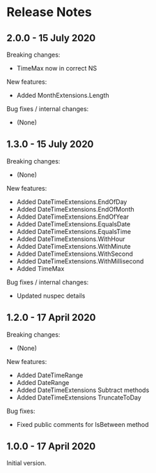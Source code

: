 # Release Notes

## 2.0.0 - 15 July 2020

Breaking changes:
- TimeMax now in correct NS

New features:
- Added MonthExtensions.Length

Bug fixes / internal changes:
- (None)

## 1.3.0 - 15 July 2020

Breaking changes:
- (None)

New features:
- Added DateTimeExtensions.EndOfDay
- Added DateTimeExtensions.EndOfMonth
- Added DateTimeExtensions.EndOfYear
- Added DateTimeExtensions.EqualsDate
- Added DateTimeExtensions.EqualsTime
- Added DateTimeExtensions.WithHour
- Added DateTimeExtensions.WithMinute
- Added DateTimeExtensions.WithSecond
- Added DateTimeExtensions.WithMillisecond
- Added TimeMax

Bug fixes / internal changes:
- Updated nuspec details

## 1.2.0 - 17 April 2020

Breaking changes:
- (None)

New features:
- Added DateTimeRange
- Added DateRange
- Added DateTimeExtensions Subtract methods
- Added DateTimeExtensions TruncateToDay

Bug fixes:
- Fixed public comments for IsBetween method

## 1.0.0 - 17 April 2020

Initial version.
